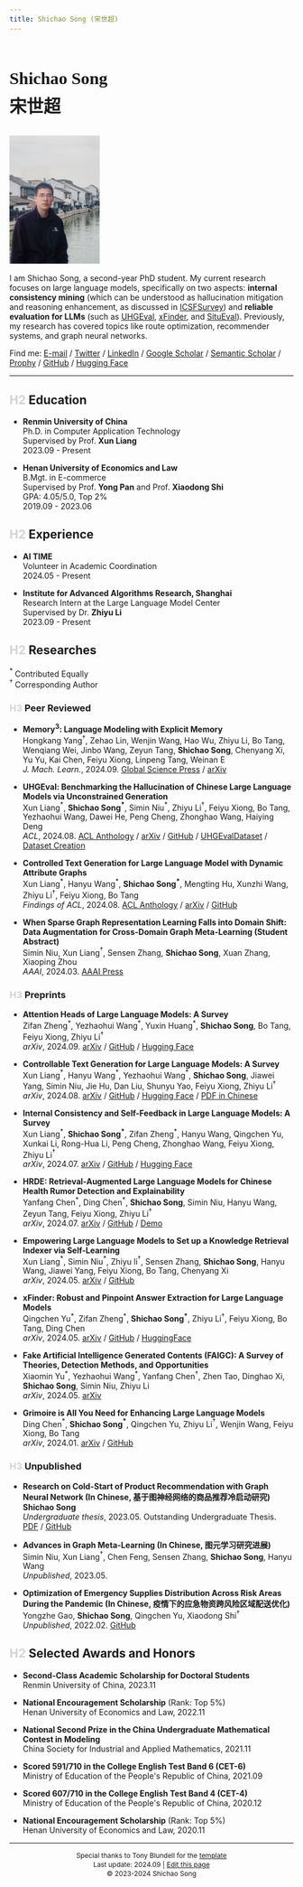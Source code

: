 ```yaml
---
title: Shichao Song (宋世超)
---
```


<br>

<p style="font-family: 'Times New Roman', KaiTi; font-size: 1.8em; line-height: 1.95em">
    <big><strong>Shichao Song</strong></big><br>
    <big><strong>宋世超</strong></big>
</p>

<img src='./assets/avatar.jpg' alt='avatar' width='160px'><br>

<p>
    I am Shichao Song, a second-year PhD student. My current research focuses on large language models, specifically on two aspects: <b>internal consistency mining</b> (which can be understood as hallucination mitigation and reasoning enhancement, as discussed in <a href='https://arxiv.org/abs/2407.14507'>ICSFSurvey</a>) and <b>reliable evaluation for LLMs</b> (such as <a href='https://arxiv.org/abs/2311.15296'>UHGEval</a>, <a href='https://arxiv.org/abs/2405.11874'>xFinder</a>, and <a href='https://github.com/Ki-Seki/SituEval'>SituEval</a>). Previously, my research has covered topics like route optimization, recommender systems, and graph neural networks.
</p>

<p>
    Find me: 
    <a href='mailto:song.shichao@outlook.com'>E-mail</a> /
    <a href='https://twitter.com/Ki_Seki_here'>Twitter</a> /
    <a href='https://www.linkedin.com/in/song-sc/'>LinkedIn</a> /
    <a href='https://scholar.google.com/citations?user=91cfp3wAAAAJ'>Google Scholar</a> /
    <a href='https://www.semanticscholar.org/author/Shichao-Song/2268434524'>Semantic Scholar</a> /
    <a href='https://www.prophy.science/author/100188805/Shichao-Song'>Prophy</a> /
    <a href='https://github.com/Ki-Seki'>GitHub</a> /
    <a href='https://huggingface.co/Ki-Seki'>Hugging Face</a>
</p>

------

## <font color="lightgray">H2</font> Education

- **Renmin University of China**  
    Ph.D. in Computer Application Technology  
    Supervised by Prof. **Xun Liang**  
    2023.09 - Present  

- **Henan University of Economics and Law**  
    B.Mgt. in E-commerce  
    Supervised by Prof. **Yong Pan** and Prof. **Xiaodong Shi**  
    GPA: 4.05/5.0, Top 2%  
    2019.09 - 2023.06  

## <font color="lightgray">H2</font> Experience

- **AI TIME**  
    Volunteer in Academic Coordination  
    2024.05 - Present

- **Institute for Advanced Algorithms Research, Shanghai**  
    Research Intern at the Large Language Model Center  
    Supervised by Dr. **Zhiyu Li**  
    2023.09 - Present

## <font color="lightgray">H2</font> Researches

$^*$ Contributed Equally  
$^†$ Corresponding Author

### <font color="lightgray">H3</font> Peer Reviewed

- **$\text{Memory}^3$: Language Modeling with Explicit Memory**  
    Hongkang Yang$^†$, Zehao Lin, Wenjin Wang, Hao Wu, Zhiyu Li, Bo Tang, Wenqiang Wei, Jinbo Wang, Zeyun Tang, **Shichao Song**, Chenyang Xi, Yu Yu, Kai Chen, Feiyu Xiong, Linpeng Tang, Weinan E  
    *J. Mach. Learn.*, 2024.09.
    [Global Science Press](https://doi.org/10.4208/jml.240708) /
    [arXiv](https://arxiv.org/abs/2407.01178)

- **UHGEval: Benchmarking the Hallucination of Chinese Large Language Models via Unconstrained Generation**  
    Xun Liang$^*$, **Shichao Song$^*$**, Simin Niu$^*$, Zhiyu Li$^†$, Feiyu Xiong, Bo Tang, Yezhaohui Wang, Dawei He, Peng Cheng, Zhonghao Wang, Haiying Deng  
    *ACL*, 2024.08.
    [ACL Anthology](https://aclanthology.org/2024.acl-long.288/) /
    [arXiv](https://arxiv.org/abs/2311.15296) /
    [GitHub](https://github.com/IAAR-Shanghai/UHGEval) /
    [UHGEvalDataset](https://huggingface.co/datasets/Ki-Seki/UHGEvalDataset) /
    [Dataset Creation](https://github.com/IAAR-Shanghai/UHGEval-dataset)

- **Controlled Text Generation for Large Language Model with Dynamic Attribute Graphs**  
    Xun Liang$^*$, Hanyu Wang$^*$, **Shichao Song$^*$**, Mengting Hu, Xunzhi Wang, Zhiyu Li$^†$, Feiyu Xiong, Bo Tang  
    *Findings of ACL*, 2024.08.
    [ACL Anthology](https://aclanthology.org/2024.findings-acl.345/) /
    [arXiv](https://arxiv.org/abs/2402.11218) /
    [GitHub](https://github.com/IAAR-Shanghai/DATG)

- **When Sparse Graph Representation Learning Falls into Domain Shift: Data Augmentation for Cross-Domain Graph Meta-Learning (Student Abstract)**  
    Simin Niu, Xun Liang$^†$, Sensen Zhang, **Shichao Song**, Xuan Zhang, Xiaoping Zhou  
    *AAAI*, 2024.03.
    [AAAI Press](https://ojs.aaai.org/index.php/AAAI/article/view/30489)

### <font color="lightgray">H3</font> Preprints

- **Attention Heads of Large Language Models: A Survey**  
    Zifan Zheng$^*$, Yezhaohui Wang$^*$, Yuxin Huang$^*$, **Shichao Song**, Bo Tang, Feiyu Xiong, Zhiyu Li$^†$  
    *arXiv*, 2024.09.
    [arXiv](https://arxiv.org/abs/2409.03752) /
    [GitHub](https://github.com/IAAR-Shanghai/Awesome-Attention-Heads) /
    [Hugging Face](https://huggingface.co/papers/2409.03752)

- **Controllable Text Generation for Large Language Models: A Survey**  
    Xun Liang$^*$, Hanyu Wang$^*$, Yezhaohui Wang$^*$, **Shichao Song**, Jiawei Yang, Simin Niu, Jie Hu, Dan Liu, Shunyu Yao, Feiyu Xiong, Zhiyu Li$^†$  
    *arXiv*, 2024.08.
    [arXiv](https://arxiv.org/abs/2408.12599) /
    [GitHub](https://github.com/IAAR-Shanghai/CTGSurvey) /
    [Hugging Face](https://huggingface.co/papers/2408.12599) /
    [PDF in Chinese](https://github.com/IAAR-Shanghai/CTGSurvey/blob/main/CTG_Survey_Chinese.pdf)

- **Internal Consistency and Self-Feedback in Large Language Models: A Survey**  
    Xun Liang$^*$, **Shichao Song$^*$**, Zifan Zheng$^*$, Hanyu Wang, Qingchen Yu, Xunkai Li, Rong-Hua Li, Peng Cheng, Zhonghao Wang, Feiyu Xiong, Zhiyu Li$^†$  
    *arXiv*, 2024.07.
    [arXiv](https://arxiv.org/abs/2407.14507) /
    [GitHub](https://github.com/IAAR-Shanghai/ICSFSurvey) /
    [Hugging Face](https://huggingface.co/papers/2407.14507)

- **HRDE: Retrieval-Augmented Large Language Models for Chinese Health Rumor Detection and Explainability**  
    Yanfang Chen$^*$, Ding Chen$^*$, **Shichao Song**, Simin Niu, Hanyu Wang, Zeyun Tang, Feiyu Xiong, Zhiyu Li$^†$  
    *arXiv*, 2024.07.
    [arXiv](https://arxiv.org/abs/2407.00668) /
    [GitHub](https://github.com/hush-cd/HRDE) /
    [Demo](http://rumors.icu/)

- **Empowering Large Language Models to Set up a Knowledge Retrieval Indexer via Self-Learning**  
    Xun Liang$^*$, Simin Niu$^*$, Zhiyu li$^†$, Sensen Zhang, **Shichao Song**, Hanyu Wang, Jiawei Yang, Feiyu Xiong, Bo Tang, Chenyang Xi  
    *arXiv*, 2024.05.
    [arXiv](https://arxiv.org/abs/2405.16933) /
    [GitHub](https://github.com/IAAR-Shanghai/PGRAG)

- **xFinder: Robust and Pinpoint Answer Extraction for Large Language Models**  
    Qingchen Yu$^*$, Zifan Zheng$^*$, **Shichao Song$^*$**, Zhiyu Li$^†$, Feiyu Xiong, Bo Tang, Ding Chen  
    *arXiv*, 2024.05.
    [arXiv](https://arxiv.org/abs/2405.11874) /
    [GitHub](https://github.com/IAAR-Shanghai/xFinder) /
    [HuggingFace](https://huggingface.co/collections/IAAR-Shanghai/xfinder-664b7b21e94e9a93f25a8412)

- **Fake Artificial Intelligence Generated Contents (FAIGC): A Survey of Theories, Detection Methods, and Opportunities**  
    Xiaomin Yu$^*$, Yezhaohui Wang$^*$, Yanfang Chen$^†$, Zhen Tao, Dinghao Xi, **Shichao Song**, Simin Niu, Zhiyu Li  
    *arXiv*, 2024.05.
    [arXiv](https://arxiv.org/abs/2405.00711)

- **Grimoire is All You Need for Enhancing Large Language Models**  
    Ding Chen$^*$, **Shichao Song$^*$**, Qingchen Yu, Zhiyu Li$^†$, Wenjin Wang, Feiyu Xiong, Bo Tang  
    *arXiv*, 2024.01.
    [arXiv](https://arxiv.org/abs/2401.03385) /
    [GitHub](https://github.com/IAAR-Shanghai/Grimoire)

### <font color="lightgray">H3</font> Unpublished

- **Research on Cold-Start of Product Recommendation with Graph Neural Network (In Chinese, 基于图神经网络的商品推荐冷启动研究)**  
    **Shichao Song**  
    *Undergraduate thesis*, 2023.05. Outstanding Undergraduate Thesis.
    [PDF](./assets/GNNRSThesis.pdf) /
    [GitHub](https://github.com/Ki-Seki/KGCN-pytorch-updated/tree/ugt-only)

- **Advances in Graph Meta-Learning (In Chinese, 图元学习研究进展)**  
    Simin Niu, Xun Liang$^†$, Chen Feng, Sensen Zhang, **Shichao Song**, Hanyu Wang  
    *Unpublished*, 2023.05.

- **Optimization of Emergency Supplies Distribution Across Risk Areas During the Pandemic (In Chinese, 疫情下的应急物资跨风险区域配送优化)**  
    Yongzhe Gao, **Shichao Song**, Qingchen Yu, Xiaodong Shi$^†$  
    *Unpublished*, 2022.02.
    [GitHub](https://github.com/Ki-Seki/MOPSO-for-Distribution)

## <font color="lightgray">H2</font> Selected Awards and Honors

- **Second-Class Academic Scholarship for Doctoral Students**  
    Renmin University of China, 2023.11

- **National Encouragement Scholarship** (Rank: Top 5%)  
    Henan University of Economics and Law, 2022.11

- **National Second Prize in the China Undergraduate Mathematical Contest in Modeling**  
    China Society for Industrial and Applied Mathematics, 2021.11

- **Scored 591/710 in the College English Test Band 6 (CET-6)**  
    Ministry of Education of the People's Republic of China, 2021.09

- **Scored 607/710 in the College English Test Band 4 (CET-4)**  
    Ministry of Education of the People's Republic of China, 2020.12

- **National Encouragement Scholarship** (Rank: Top 5%)  
    Henan University of Economics and Law, 2020.11

------

<footer style='text-align:center; font-size:0.85em; line-height: 1.35em'>
    Special thanks to Tony Blundell for the <a href='https://github.com/tonyblundell/pandoc-bootstrap-template'>template</a><br>
    Last update: 2024.09 | <a href='https://github.com/Ki-Seki/ki-seki.github.io/edit/master/index.md'>Edit this page</a><br>
    &copy; 2023-2024 Shichao Song
</footer>
<br>
